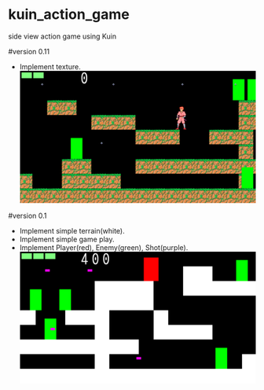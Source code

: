 kuin_action_game
================

side view action game using Kuin

#version 0.11
* Implement texture.
![ver.0.11](ScreenShot/gameplay_v0_11.png)

#version 0.1
* Implement simple terrain(white).
* Implement simple game play.
* Implement Player(red), Enemy(green), Shot(purple).
![ver.0.1](ScreenShot/gameplay_v0_1.png)
